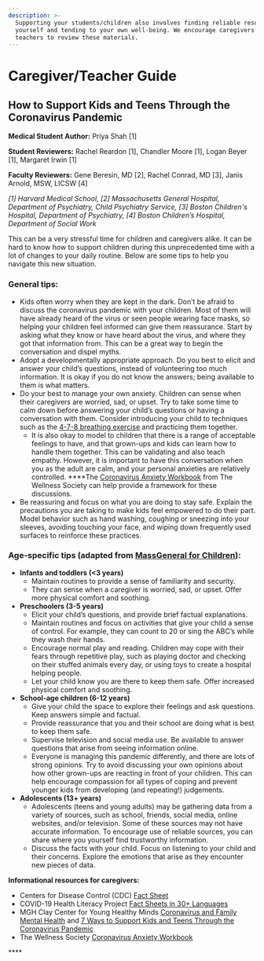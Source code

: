 ```yaml
---
description: >-
  Supporting your students/children also involves finding reliable resources for
  yourself and tending to your own well-being. We encourage caregivers and
  teachers to review these materials.
---
```


# Caregiver/Teacher Guide

## **How to Support Kids and Teens Through the Coronavirus Pandemic**

**Medical Student Author:** Priya Shah \[1\]

**Student Reviewers:** Rachel Reardon \[1\], Chandler Moore \[1\], Logan Beyer \[1\], Margaret Irwin \[1\]

**Faculty Reviewers:** Gene Beresin, MD \[2\], Rachel Conrad, MD \[3\], Janis Arnold, MSW, LICSW \[4\]

_\[1\] Harvard Medical School, \[2\] Massachusetts General Hospital, Department of Psychiatry, Child Psychiatry Service, \[3\] Boston Children's Hospital, Department of Psychiatry, \[4\] Boston Children’s Hospital, Department of Social Work_

This can be a very stressful time for children and caregivers alike. It can be hard to know how to support children during this unprecedented time with a lot of changes to your daily routine. Below are some tips to help you navigate this new situation. 

### **General tips:** 

* Kids often worry when they are kept in the dark. Don’t be afraid to discuss the coronavirus pandemic with your children. Most of them will have already heard of the virus or seen people wearing face masks, so helping your children feel informed can give them reassurance. Start by asking what they know or have heard about the virus, and where they got that information from. This can be a great way to begin the conversation and dispel myths.
* Adopt a developmentally appropriate approach. Do you best to elicit and answer your child’s questions, instead of volunteering too much information. It is okay if you do not know the answers; being available to them is what matters.
* Do your best to manage your own anxiety. Children can sense when their caregivers are worried, sad, or upset. Try to take some time to calm down before answering your child’s questions or having a conversation with them. Consider introducing your child to techniques such as the [4-7-8 breathing exercise](https://www.youtube.com/watch?v=PmBYdfv5RSk) and practicing them together.
  * It is also okay to model to children that there is a range of acceptable feelings to have, and that grown-ups and kids can learn how to handle them together. This can be validating and also teach empathy. However, it is important to have this conversation when you as the adult are calm, and your personal anxieties are relatively controlled.  ****The [Coronavirus Anxiety Workbook](https://thewellnesssociety.org/wp-content/uploads/2020/04/Coronavirus-Anxiety-Workbook.pdf) from The Wellness Society can help provide a framework for these discussions.
* Be reassuring and focus on what you are doing to stay safe. Explain the precautions you are taking to make kids feel empowered to do their part. Model behavior such as hand washing, coughing or sneezing into your sleeves, avoiding touching your face, and wiping down frequently used surfaces to reinforce these practices.

### **Age-specific tips \(adapted from** [**MassGeneral for Children**](https://www.massgeneral.org/children/infectious-diseases/how-to-talk-to-kids-about-coronavirus)**\):** 

* **Infants and toddlers \(&lt;3 years\)**
  * Maintain routines to provide a sense of familiarity and security. 
  * They can sense when a caregiver is worried, sad, or upset. Offer more physical comfort and soothing.
* **Preschoolers \(3-5 years\)**
  * Elicit your child’s questions, and provide brief factual explanations.
  * Maintain routines and focus on activities that give your child a sense of control. For example, they can count to 20 or sing the ABC’s while they wash their hands. 
  * Encourage normal play and reading. Children may cope with their fears through repetitive play, such as playing doctor and checking on their stuffed animals every day, or using toys to create a hospital helping people.
  * Let your child know you are there to keep them safe. Offer increased physical comfort and soothing.
* **School-age children \(6-12 years\)**
  * Give your child the space to explore their feelings and ask questions. Keep answers simple and factual.
  * Provide reassurance that you and their school are doing what is best to keep them safe. 
  * Supervise television and social media use. Be available to answer questions that arise from seeing information online.
  * Everyone is managing this pandemic differently, and there are lots of strong opinions. Try to avoid discussing your own opinions about how other grown-ups are reacting in front of your children. This can help encourage compassion for all types of coping and prevent younger kids from developing \(and repeating!\) judgements.
* **Adolescents \(13+ years\)**
  * Adolescents \(teens and young adults\) may be gathering data from a variety of sources, such as school, friends, social media, online websites, and/or television. Some of these sources may not have accurate information. To encourage use of reliable sources, you can share where you yourself find trustworthy information.
  * Discuss the facts with your child. Focus on listening to your child and their concerns. Explore the emotions that arise as they encounter new pieces of data. 

**Informational resources for caregivers:** 

* Centers for Disease Control \(CDC\) [Fact Sheet](https://www.cdc.gov/coronavirus/2019-ncov/downloads/2019-ncov-factsheet.pdf)
* COVID-19 Health Literacy Project [Fact Sheets in 30+ Languages](https://covid19healthliteracyproject.com/)
* MGH Clay Center for Young Healthy Minds [Coronavirus and Family Mental Health](https://www.mghclaycenter.org/coronavirus-and-family-mental-health/) and [7 Ways to Support Kids and Teens Through the Coronavirus Pandemic](https://www.mghclaycenter.org/hot-topics/7-ways-to-support-kids-and-teens-through-the-coronavirus-pandemic/)
* The Wellness Society [Coronavirus Anxiety Workbook](https://thewellnesssociety.org/wp-content/uploads/2020/04/Coronavirus-Anxiety-Workbook.pdf)

\*\*\*\*

